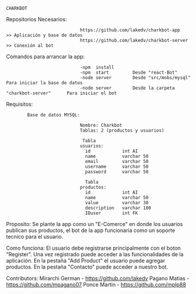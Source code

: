                                                                                 CHARKBOT
Repositorios Necesarios:

                                https://github.com/lakedv/charkbot-app          >> Aplicación y base de datos
                                https://github.com/lakedv/charkbot-server       >> Conexión al bot

Comandos para arrancar la app: 
                                
                                -npm  install 
                                -npm  start         Desde "react-Bot"
                                -node server        Desde "src/mobs/mysql"                  Para iniciar la base de datos
                                -node server        Desde la carpeta "charkbot-server"      Para iniciar el bot

Requisitos:

            Base de datos MYSQL: 
                                
                                Nombre: Charkbot
                                Tablas: 2 (productos y usuarios)
                                 
                                 Tabla
                                usuarios: 
                                  id            int AI
                                  name          varchar 50
                                  email         varchar 50
                                  username      varchar 50
                                  password      varchar 50
                                
                                  Tabla
                                productos:
                                  id            int AI
                                  name          varchar 50
                                  value         varchar 30
                                  description   varchar 100
                                  IDuser        int FK

Proposito:
          Se plante la app como un "E-Comerce" en donde los usuarios publican sus productos, 
        el bot de la app funcionaria como un soporte tecnico para el usuario.

Como funciona:
              El usuario debe registrarse principalmente con el boton "Register".
              Una vez registrado puede acceder a las funcionalidades de la aplicación.
              En la pestaña "Add Product" el usuario puede agregar productos.
              En la pestaña "Contacto" puede acceder a nuestro bot.



Contributors:
                Mirarchi German     -     https://github.com/lakedv
                Pagano Matias       -     https://github.com/mpagano07
                Ponce Martin        -     https://github.com/mplp88